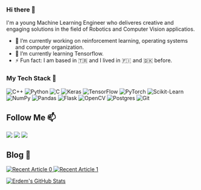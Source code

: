 ### Hi there 👋

I'm a young Machine Learning Engineer who deliveres creative and engaging solutions in the field of Robotics and Computer Vision applicatios.

- 🔭 I’m currently working on reinforcement learning, operating systems and computer organization.
- 🌱 I’m currently learning Tensorflow.
- ⚡ Fun fact: I am based in 🇹🇷 and I lived in 🇫🇮 and 🇩🇰 before.

### My Tech Stack 🧠

<div>
  <img alt="C++" src="https://img.shields.io/badge/c++-%2300599C.svg?&style=for-the-badge&logo=c%2B%2B&ogoColor=white"/>  
  <img alt="Python" src="https://img.shields.io/badge/python-%2314354C.svg?&style=for-the-badge&logo=python&logoColor=white"/>
  <img alt="C" src="https://img.shields.io/badge/c-%2300599C.svg?&style=for-the-badge&logo=c&logoColor=white"/>  
  <img alt="Keras" src="https://img.shields.io/badge/Keras-%23D00000.svg?&style=for-the-badge&logo=Keras&logoColor=white"/>
  <img alt="TensorFlow" src="https://img.shields.io/badge/TensorFlow-%23FF6F00.svg?&style=for-the-badge&logo=TensorFlow&logoColor=white" />
  <img alt="PyTorch" src="https://img.shields.io/badge/PyTorch-%23EE4C2C.svg?&style=for-the-badge&logo=PyTorch&logoColor=white" />
  <img alt="Scikit-Learn" src="https://img.shields.io/badge/Scikit%20learn-%2312100E.svg?&style=flat&logo=scikit-learn&logoColor=white"/>
  <img alt="NumPy" src="https://img.shields.io/badge/numpy-%23013243.svg?&style=for-the-badge&logo=numpy&logoColor=white" />
  <img alt="Pandas" src="https://img.shields.io/badge/pandas-%23150458.svg?&style=for-the-badge&logo=pandas&logoColor=white" />
  <img alt="Flask" src="https://img.shields.io/badge/flask-%23000.svg?&style=for-the-badge&logo=flask&logoColor=white"/>
  <img alt="OpenCV" src="https://img.shields.io/badge/opencv-%23white.svg?&style=for-the-badge&logo=opencv&logoColor=white"/>
  <img alt="Postgres" src ="https://img.shields.io/badge/postgres-%23316192.svg?&style=for-the-badge&logo=postgresql&logoColor=white"/>
  <img alt="Git" src="https://img.shields.io/badge/git-%23F05033.svg?&style=for-the-badge&logo=git&logoColor=white"/>
</div>


## Follow Me 📫

[![](https://img.shields.io/badge/linkedin-%230077B5.svg?&style=flat&logo=linkedin&logoColor=white)](https://www.linkedin.com/in/erdemuysal13/)
[![](https://img.shields.io/badge/Medium-%2312100E.svg?&style=flat&logo=medium&logoColor=white)](https://medium.com/@erdemuysal13)
[![](https://img.shields.io/badge/Kaggle-%2312100E.svg?&style=flat&logo=kaggle&logoColor=white)](https://www.kaggle.com/erdemuysal)

## Blog :pencil:

<a target="_blank" href="https://github-readme-medium-recent-article.vercel.app/medium/@erdemuysal13/0"><img src="https://github-readme-medium-recent-article.vercel.app/medium/@erdemuysal13/0" alt="Recent Article 0"> 
<a target="_blank" href="https://github-readme-medium-recent-article.vercel.app/medium/@erdemuysal13/1"><img src="https://github-readme-medium-recent-article.vercel.app/medium/@erdemuysal13/1" alt="Recent Article 1"> 

![Erdem's GitHub Stats](https://github-readme-stats.vercel.app/api?username=erd3muysal&show_icons=true)
